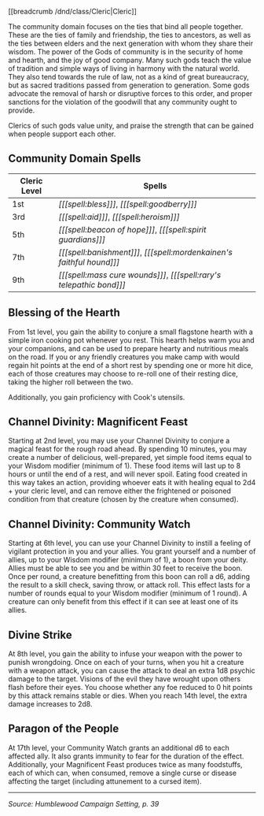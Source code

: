 [[breadcrumb /dnd/class/Cleric|Cleric]]

The community domain focuses on the ties that bind all people together. These are the ties of family and friendship, the ties to ancestors, as well as the ties between elders and the next generation with whom they share their wisdom. The power of the Gods of community is in the security of home and hearth, and the joy of good company. Many such gods teach the value of tradition and simple ways of living in harmony with the natural world. They also tend towards the rule of law, not as a kind of great bureaucracy, but as sacred traditions passed from generation to generation. Some gods advocate the removal of harsh or disruptive forces to this order, and proper sanctions for the violation of the goodwill that any community ought to provide.

Clerics of such gods value unity, and praise the strength that can be gained when people support each other.

## Community Domain Spells

| Cleric Level | Spells                                                                |
|--------------|-----------------------------------------------------------------------|
| 1st          | _[[[spell:bless]]]_, _[[[spell:goodberry]]]_                          |
| 3rd          | _[[[spell:aid]]]_, _[[[spell:heroism]]]_                              |
| 5th          | _[[[spell:beacon of hope]]]_, _[[[spell:spirit guardians]]]_          |
| 7th          | _[[[spell:banishment]]]_, _[[[spell:mordenkainen's faithful hound]]]_ |
| 9th          | _[[[spell:mass cure wounds]]]_, _[[[spell:rary's telepathic bond]]]_  |

## Blessing of the Hearth

From 1st level, you gain the ability to conjure a small flagstone hearth with a simple iron cooking pot whenever you rest. This hearth helps warm you and your companions, and can be used to prepare hearty and nutritious meals on the road. If you or any friendly creatures you make camp with would regain hit points at the end of a short rest by spending one or more hit dice, each of those creatures may choose to re-roll one of their resting dice, taking the higher roll between the two.

Additionally, you gain proficiency with Cook's utensils.

## Channel Divinity: Magnificent Feast

Starting at 2nd level, you may use your Channel Divinity to conjure a magical feast for the rough road ahead. By spending 10 minutes, you may create a number of delicious, well-prepared, yet simple food items equal to your Wisdom modifier (minimum of 1). These food items will last up to 8 hours or until the end of a rest, and will never spoil. Eating food created in this way takes an action, providing whoever eats it with healing equal to 2d4 + your cleric level, and can remove either the frightened or poisoned condition from that creature (chosen by the creature when consumed).

## Channel Divinity: Community Watch

Starting at 6th level, you can use your Channel Divinity to instill a feeling of vigilant protection in you and your allies. You grant yourself and a number of allies, up to your Wisdom modifier (minimum of 1), a boon from your deity. Allies must be able to see you and be within 30 feet to receive the boon. Once per round, a creature benefitting from this boon can roll a d6, adding the result to a skill check, saving throw, or attack roll. This effect lasts for a number of rounds equal to your Wisdom modifier (minimum of 1 round). A creature can only benefit from this effect if it can see at least one of its allies.

## Divine Strike

At 8th level, you gain the ability to infuse your weapon with the power to punish wrongdoing. Once on each of your turns, when you hit a creature with a weapon attack, you can cause the attack to deal an extra 1d8 psychic damage to the target. Visions of the evil they have wrought upon others flash before their eyes. You choose whether any foe reduced to 0 hit points by this attack remains stable or dies. When you reach 14th level, the extra damage increases to 2d8.

## Paragon of the People

At 17th level, your Community Watch grants an additional d6 to each affected ally. It also grants immunity to fear for the duration of the effect. Additionally, your Magnificent Feast produces twice as many foodstuffs, each of which can, when consumed, remove a single curse or disease affecting the target (including attunement to a cursed item).

----

*Source: Humblewood Campaign Setting, p. 39*
